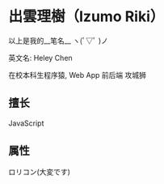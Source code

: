 # 出雲理樹（Izumo Riki）  

以上是我的__笔名__  ヽ(ﾟ▽ﾟ )ノ

英文名: Heley Chen

在校本科生程序猿, Web App 前后端 攻城狮

## 擅长  
JavaScript

## 属性

ロリコン(大変です)